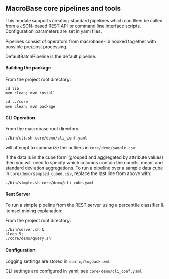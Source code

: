 ## MacroBase core pipelines and tools

This module supports creating standard pipelines 
which can then be called from a JSON-based REST API
or command line interface scripts.
Configuration parameters are set in yaml files.

Pipelines consist of operators from macrobase-lib
hooked together with possible pre/post processing.

DefaultBatchPipeline is the default pipeline.

#### Building the package
From the project root directory:

```
cd lib
mvn clean; mvn install

cd ../core
mvn clean; mvn package
```

#### CLI Operation

From the macrobase root directory:

```
./bin/cli.sh core/demo/cli_conf.yaml
```

will attempt to summarize the outliers in `core/demo/sample.csv`

If the data is in the cube form (grouped and aggregated by attribute values) then you will need
to specify which columns contain the counts, mean, and standard deviation aggregations.
To run a pipeline over a sample data cube in `core/demo/sampled_cubed.csv`, 
replace the last line from above with:

```
./bin/simple.sh core/demo/cli_cube.yaml
```

#### Rest Server

To run a simple pipeline from the REST server
using a percentile classifier & itemset mining explanation:

From the project root directory:

```
./bin/server.sh &
sleep 5;
./core/demo/query.sh
```

#### Configuration

Logging settings are stored in `config/logback.xml`

CLI settings are configured in yaml, see `core/demo/cli_conf.yaml`
